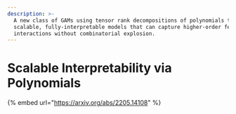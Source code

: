 ```yaml
---
description: >-
  A new class of GAMs using tensor rank decompositions of polynomials to learn
  scalable, fully-interpretable models that can capture higher-order feature
  interactions without combinatorial explosion.
---
```


# Scalable Interpretability via Polynomials



{% embed url="https://arxiv.org/abs/2205.14108" %}
